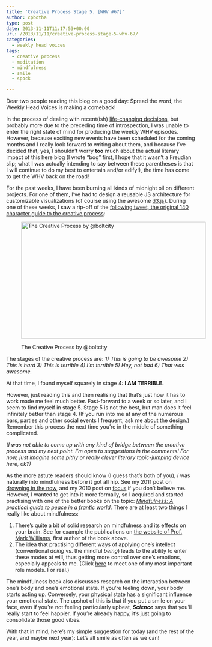 ```yaml
---
title: 'Creative Process Stage 5. [WHV #67]'
author: cpbotha
type: post
date: 2013-11-11T11:17:53+00:00
url: /2013/11/11/creative-process-stage-5-whv-67/
categories:
  - weekly head voices
tags:
  - creative process
  - meditation
  - mindfulness
  - smile
  - spock

---
```

Dear two people reading this blog on a good day: Spread the word, the Weekly Head Voices is making a comeback!

In the process of dealing with recent(ish) [life-changing decisions][1], but probably more due to the preceding time of introspection, I was unable to enter the right state of mind for producing the weekly WHV episodes. However, because exciting new events have been scheduled for the coming months and I really look forward to writing about them, and because I&#8217;ve decided that, yes, I shouldn&#8217;t worry **too** much about the actual literary impact of this here blog (I wrote &#8220;bog&#8221; first, I hope that it wasn&#8217;t a Freudian slip; what I was actually intending to say between these parentheses is that I will continue to do my best to entertain and/or edify!), the time has come to get the WHV back on the road!

For the past weeks, I have been burning all kinds of midnight oil on different projects. For one of them, I&#8217;ve had to design a reusable JS architecture for customizable visualizations (of course using the awesome [d3.js][2]). During one of these weeks, I saw a rip-off of the [following tweet, the original 140 character guide to the creative process][3]:<figure id="attachment_1797" aria-describedby="caption-attachment-1797" style="width: 491px" class="wp-caption aligncenter">

[<img data-attachment-id="1797" data-permalink="https://cpbotha.net/2013/11/11/creative-process-stage-5-whv-67/creative_process_tweet/" data-orig-file="https://cpbotha.net/wp-content/uploads/2013/11/creative_process_tweet.png" data-orig-size="491,311" data-comments-opened="1" data-image-meta="{&quot;aperture&quot;:&quot;0&quot;,&quot;credit&quot;:&quot;&quot;,&quot;camera&quot;:&quot;&quot;,&quot;caption&quot;:&quot;&quot;,&quot;created_timestamp&quot;:&quot;0&quot;,&quot;copyright&quot;:&quot;&quot;,&quot;focal_length&quot;:&quot;0&quot;,&quot;iso&quot;:&quot;0&quot;,&quot;shutter_speed&quot;:&quot;0&quot;,&quot;title&quot;:&quot;&quot;}" data-image-title="creative_process_tweet" data-image-description="" data-medium-file="https://cpbotha.net/wp-content/uploads/2013/11/creative_process_tweet-300x190.png" data-large-file="https://cpbotha.net/wp-content/uploads/2013/11/creative_process_tweet.png" class="size-full wp-image-1797" alt="The Creative Process by @boltcity" src="http://cpbotha.net/wp-content/uploads/2013/11/creative_process_tweet.png" width="491" height="311" srcset="https://cpbotha.net/wp-content/uploads/2013/11/creative_process_tweet.png 491w, https://cpbotha.net/wp-content/uploads/2013/11/creative_process_tweet-300x190.png 300w" sizes="(max-width: 491px) 85vw, 491px" />][4]<figcaption id="caption-attachment-1797" class="wp-caption-text">The Creative Process by @boltcity</figcaption></figure> 

The stages of the creative process are: _1) This is going to be awesome 2) This is hard 3) This is terrible 4) I&#8217;m terrible 5) Hey, not bad 6) That was awesome._

At that time, I found myself squarely in stage 4: **I AM TERRIBLE.**

However, just reading this and then realising that that&#8217;s just how it has to work made me feel much better. Fast-forward to a week or so later, and I seem to find myself in stage 5. Stage 5 is not the best, but man does it feel infinitely better than stage 4. (If you run into me at any of the numerous bars, parties and other social events I frequent, ask me about the design.) Remember this process the next time you&#8217;re in the middle of something complicated.

_(I was not able to come up with any kind of bridge between the creative process and my next point. I&#8217;m open to suggestions in the comments! For now, just imagine some pithy or really clever literary topic-jumping device here, ok?)_

As the more astute readers should know (I guess that&#8217;s both of you), _I_ was naturally into mindfulness before it got all hip. See my 2011 post on [drowning in the now][5], and my 2010 post on [focus][6] if you don&#8217;t believe me. However, I wanted to get into it more formally, so I acquired and started practising with one of the better books on the topic: [_Mindfulness: A practical guide to peace in a frantic world_][7]. There are at least two things I really like about mindfulness:

  1. There&#8217;s quite a bit of solid research on mindfulness and its effects on your brain. See for example the publications on [the website of Prof. Mark Williams][8], first author of the book above.
  2. The idea that practising different ways of applying one&#8217;s intellect (conventional _doing_ vs. the mindful _being_) leads to the ability to enter these modes at will, thus getting more control over one&#8217;s emotions, especially appeals to me. (Click [here][9] to meet one of my most important role models. For real.)

The mindfulness book also discusses research on the interaction between one&#8217;s body and one&#8217;s emotional state. If you&#8217;re feeling down, your body starts acting up. Conversely, your physical state has a significant influence your emotional state. The upshot of this is that if you put a smile on your face, even if you&#8217;re not feeling particularly upbeat, **_Science_** says that you&#8217;ll really start to feel happier. If you&#8217;re already happy, it&#8217;s just going to consolidate those good vibes.

With that in mind, here&#8217;s my simple suggestion for today (and the rest of the year, and maybe next year): Let&#8217;s all smile as often as we can!

 [1]: /2013/03/09/dear-academia-i-hope-we-can-still-be-friends/ "The Leaving Academia Post(tm)"
 [2]: http://d3js.org/ "d3.js"
 [3]: https://twitter.com/boltcity/status/369484217349992448 "original creative process tweet"
 [4]: https://twitter.com/boltcity/status/369484217349992448
 [5]: /2011/03/19/drown-in-the-now-weekly-head-voices-42/ "drown in the now"
 [6]: /2010/11/28/focus-weekly-head-voices-34/ "focus post"
 [7]: http://www.amazon.com/Mindfulness-practical-guide-peace-frantic-ebook/dp/B004XCFJ3E/ "mindfulness book on amazon"
 [8]: http://www.psych.ox.ac.uk/team/PIs/mark-williams "website mark williams"
 [9]: https://en.wikipedia.org/wiki/Spock